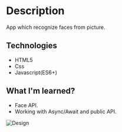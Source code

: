 # Description 
App which recognize faces from picture.
## Technologies 
* HTML5
* Css
* Javascript(ES6+)

## What I'm learned? 
* Face API.
* Working with Async/Await and public API.

![Design](https://i.ibb.co/P6nTkKw/ss.png)

